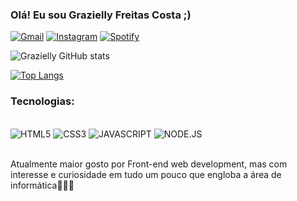 ### Olá! Eu sou Grazielly Freitas Costa ;)

[![Gmail](https://img.shields.io/badge/Gmail-D14836?style=for-the-badge&logo=gmail&logoColor=white)](https://graziellycosta396@gmail.com)
[![Instagram](https://img.shields.io/badge/Instagram-E4405F?style=for-the-badge&logo=instagram&logoColor=white)](https://instagram.com/fgrazielly301?igshid=MWM2YjbjM2Q=)
[![Spotify](https://img.shields.io/badge/Spotify-1ED760?&style=for-the-badge&logo=spotify&logoColor=white)](https://open.spotify.com/playlist/79U6pI6s9PyuTBWMXZwgnB?si=39b2dc3b2ac441e4)

![Grazielly GitHub stats](https://github-readme-stats.vercel.app/api?username=GraZielly002&show_icons=true&theme=radical)

[![Top Langs](https://github-readme-stats.vercel.app/api/top-langs/?username=GraZielly002&layout=compact&theme=radical)](https://github.com/GraZielly002/github-readme-stats)

### Tecnologias:

<div style="display: inline_block"><br/>
 <img aling="center" alt="HTML5" src="https://img.shields.io/badge/HTML-239120?style=for-the-badge&logo=html5&logoColor=white"/>
 <img aling="center" alt="CSS3" src="https://img.shields.io/badge/CSS3-1572B6?style=for-the-badge&logo=css3&logoColor=white"/>
 <img aling="center" alt="JAVASCRIPT" src="https://img.shields.io/badge/JavaScript-323330?style=for-the-badge&logo=javascript&logoColor=F7DF1E"/>
 <img aling="center" alt="NODE.JS" src="https://img.shields.io/badge/Node.js-43853D?style=for-the-badge&logo=node.js&logoColor=white"/>
</div><br/>

Atualmente maior gosto por Front-end web development, mas com interesse e curiosidade em tudo um pouco que engloba a área de informática👩🏾‍💻
